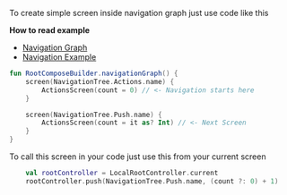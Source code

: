 To create simple screen inside navigation graph just use code like this

**How to read example**
 - [Navigation Graph](/common/common-sample/src/commonMain/kotlin/ru/alexgladkov/common/compose/navigation/NavigationGraph.kt)
 - [Navigation Example](/common/common-sample/src/commonMain/kotlin/ru/alexgladkov/common/compose/screens/ActionsScreen.kt)

```kotlin
fun RootComposeBuilder.navigationGraph() {
    screen(NavigationTree.Actions.name) {
        ActionsScreen(count = 0) // <- Navigation starts here
    }

    screen(NavigationTree.Push.name) {
        ActionsScreen(count = it as? Int) // <- Next Screen
    }
}
```

To call this screen in your code just use this from your current screen
```kotlin
    val rootController = LocalRootController.current
    rootController.push(NavigationTree.Push.name, (count ?: 0) + 1)
```
